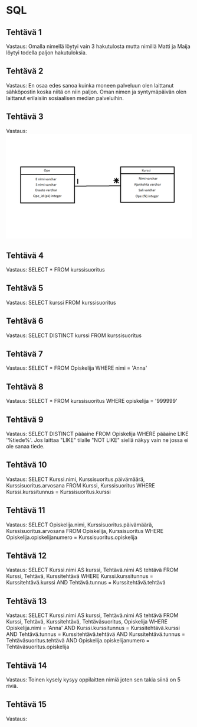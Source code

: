 # SQL
## Tehtävä 1
Vastaus: Omalla nimellä löytyi vain 3 hakutulosta mutta nimillä Matti ja Maija löytyi todella paljon hakutuloksia.
## Tehtävä 2 
Vastaus: En osaa edes sanoa kuinka moneen palveluun olen laittanut sähköpostin koska niitä on niin paljon. Oman nimen ja syntymäpäivän olen laittanut erilaisiin sosiaalisen median palveluihin.
## Tehtävä 3
Vastaus: ![kaavio](kaavio.png)
## Tehtävä 4
Vastaus: SELECT * FROM kurssisuoritus
## Tehtävä 5
Vastaus: SELECT kurssi FROM kurssisuoritus
## Tehtävä 6
Vastaus: SELECT DISTINCT kurssi FROM kurssisuoritus
## Tehtävä 7
Vastaus: SELECT * FROM Opiskelija WHERE nimi = 'Anna'
## Tehtävä 8
Vastaus: SELECT * FROM kurssisuoritus WHERE opiskelija = '999999'
## Tehtävä 9
Vastaus: SELECT DISTINCT pääaine FROM Opiskelija WHERE pääaine LIKE '%tiede%'. Jos laittaa "LIKE" tilalle "NOT LIKE" siellä näkyy vain ne jossa ei ole sanaa tiede.
## Tehtävä 10
Vastaus: SELECT Kurssi.nimi, Kurssisuoritus.päivämäärä, Kurssisuoritus.arvosana FROM Kurssi, Kurssisuoritus WHERE Kurssi.kurssitunnus = Kurssisuoritus.kurssi
## Tehtävä 11
Vastaus: SELECT Opiskelija.nimi, Kurssisuoritus.päivämäärä, Kurssisuoritus.arvosana FROM Opiskelija, Kurssisuoritus WHERE Opiskelija.opiskelijanumero = Kurssisuoritus.opiskelija
## Tehtävä 12
Vastaus: SELECT Kurssi.nimi AS kurssi, Tehtävä.nimi AS tehtävä FROM Kurssi, Tehtävä, Kurssitehtävä WHERE Kurssi.kurssitunnus = Kurssitehtävä.kurssi AND Tehtävä.tunnus = Kurssitehtävä.tehtävä
## Tehtävä 13
Vastaus: SELECT Kurssi.nimi AS kurssi, Tehtävä.nimi AS tehtävä FROM Kurssi, Tehtävä, Kurssitehtävä, Tehtäväsuoritus, Opiskelija WHERE Opiskelija.nimi = 'Anna' AND Kurssi.kurssitunnus = Kurssitehtävä.kurssi AND Tehtävä.tunnus = Kurssitehtävä.tehtävä AND Kurssitehtävä.tunnus = Tehtäväsuoritus.tehtävä AND Opiskelija.opiskelijanumero = Tehtäväsuoritus.opiskelija
## Tehtävä 14
Vastaus: Toinen kysely kysyy oppilaitten nimiä joten sen takia siinä on 5 riviä.
## Tehtävä 15
Vastaus: 
